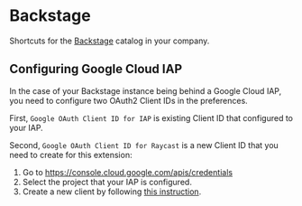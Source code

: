 # Backstage

Shortcuts for the [Backstage](https://backstage.io/) catalog in your company.

## Configuring Google Cloud IAP

In the case of your Backstage instance being behind a Google Cloud IAP, you need to configure two OAuth2 Client IDs in the preferences.

First, `Google OAuth Client ID for IAP` is existing Client ID that configured to your IAP.

Second, `Google OAuth Client ID for Raycast` is a new Client ID that you need to create for this extension:

1. Go to https://console.cloud.google.com/apis/credentials
2. Select the project that your IAP is configured.
3. Create a new client by following [this instruction](https://developers.raycast.com/utilities/oauth/getting-google-client-id#step-5-create-an-oauth-client-id).
